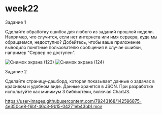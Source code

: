 # week22

Задание 1

Сделайте обработку ошибок для любого из заданий прошлой недели. Например, что случится, если нет интернета или имя сервера, куда мы обращаемся, недоступно? Добейтесь, чтобы ваше приложение выводило понятные пользователю сообщения в случае ошибки, например "Сервер не доступен".

![Снимок экрана (123)](https://user-images.githubusercontent.com/79243168/142596806-02951dc8-c1ff-4105-a538-693ff64e4af3.png)
![Снимок экрана (124)](https://user-images.githubusercontent.com/79243168/142596810-327c40e5-70f5-48e9-af2b-e236f7ae16fd.png)

Задание 2

Сделайте страницу-дашборд, которая показывает данные о задачах в красивом и удобном виде. Данные хранятся в JSON. При разработке используйте как минимум 3 библиотеки, включая ChartJS. 



https://user-images.githubusercontent.com/79243168/142596875-4e350ce8-f6bf-46c3-9b15-04271eb43bb1.mov

